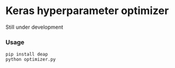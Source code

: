 Keras hyperparameter optimizer
==========

Still under development

### Usage
```
pip install deap
python optimizer.py

```


